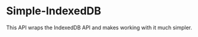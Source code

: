 Simple-IndexedDB
================

This API wraps the IndexedDB API and makes working with it much simpler.
